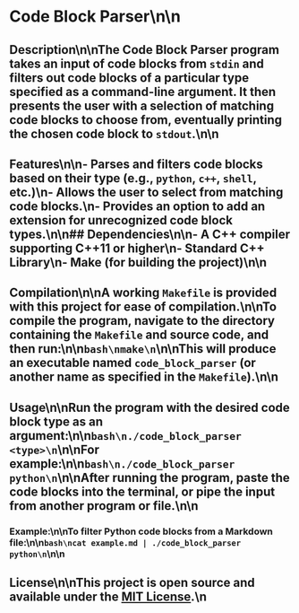 # Code Block Parser\n\n
## Description\n\nThe Code Block Parser program takes an input of code blocks from `stdin` and filters out code blocks of a particular type specified as a command-line argument. It then presents the user with a selection of matching code blocks to choose from, eventually printing the chosen code block to `stdout`.\n\n
## Features\n\n- Parses and filters code blocks based on their type (e.g., `python`, `c++`, `shell`, etc.)\n- Allows the user to select from matching code blocks.\n- Provides an option to add an extension for unrecognized code block types.\n\n## Dependencies\n\n- A C++ compiler supporting C++11 or higher\n- Standard C++ Library\n- Make (for building the project)\n\n
## Compilation\n\nA working `Makefile` is provided with this project for ease of compilation.\n\nTo compile the program, navigate to the directory containing the `Makefile` and source code, and then run:\n\n```bash\nmake\n```\n\nThis will produce an executable named `code_block_parser` (or another name as specified in the `Makefile`).\n\n
## Usage\n\nRun the program with the desired code block type as an argument:\n\n```bash\n./code_block_parser <type>\n```\n\nFor example:\n\n```bash\n./code_block_parser python\n```\n\nAfter running the program, paste the code blocks into the terminal, or pipe the input from another program or file.\n\n
### Example:\n\nTo filter Python code blocks from a Markdown file:\n\n```bash\ncat example.md | ./code_block_parser python\n```\n\n
## License\n\nThis project is open source and available under the [MIT License](LICENSE).\n


